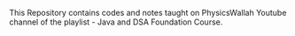 This Repository contains codes and notes taught on PhysicsWallah Youtube channel of the playlist - Java and DSA Foundation Course.

